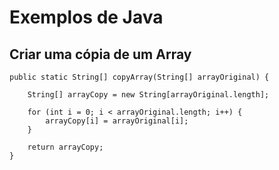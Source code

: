 # Exemplos de Java

## Criar uma cópia de um Array

```
public static String[] copyArray(String[] arrayOriginal) {

    String[] arrayCopy = new String[arrayOriginal.length];

    for (int i = 0; i < arrayOriginal.length; i++) {
        arrayCopy[i] = arrayOriginal[i];
    }
    
    return arrayCopy;
}
```